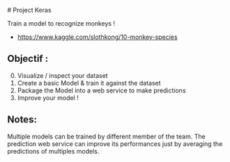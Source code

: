 # Project Keras

Train a model to recognize monkeys !
- https://www.kaggle.com/slothkong/10-monkey-species

## Objectif :

0. Visualize / inspect your dataset
1. Create a basic Model & train it against the dataset
2. Package the Model into a web service to make predictions
3. Improve your model !

## Notes:
Multiple models can be trained by different member of the team.
The prediction web service can improve its performances just by averaging the predictions of multiples models.
